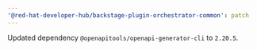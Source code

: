 ```yaml
---
'@red-hat-developer-hub/backstage-plugin-orchestrator-common': patch
---
```


Updated dependency `@openapitools/openapi-generator-cli` to `2.20.5`.

